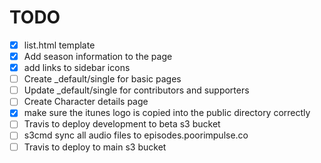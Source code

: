# TODO

- [X] list.html template
- [X] Add season information to the page
- [X] add links to sidebar icons
- [ ] Create _default/single for basic pages
- [ ] Update _default/single for contributors and supporters
- [ ] Create Character details page
- [X] make sure the itunes logo is copied into the public directory correctly
- [ ] Travis to deploy development to beta s3 bucket
- [ ] s3cmd sync all audio files to episodes.poorimpulse.co
- [ ] Travis to deploy to main s3 bucket